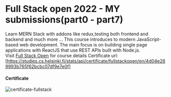 # Full Stack open 2022 - MY submissions(part0 - part7)

Learn MERN Stack with addons like redux,testing both frontend and backend and much more ... 
This course  introduces  to modern JavaScript-based web development. The main focus is on building single page applications with ReactJS that use REST APIs built with Node.js. \
Visit [Full Stack Open](https://fullstackopen.com/en/) for course details
Certificate url: [https://studies.cs.helsinki.fi/stats/api/certificate/fullstackopen/en/4d04e289993b765f62bcbc07df9e7e0f]
#### Certificate
![certificate-fullstack](https://user-images.githubusercontent.com/91388306/221948006-874bad68-53c5-477d-96c0-a969ddca3d19.png)
